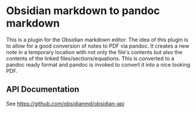 # Obsidian markdown to pandoc markdown

This is a plugin for the Obsidian markdown editor.
The idea of this plugin is to allow for a good conversion of notes to PDF via pandoc. It creates a new note in a temporary location with not only the file's contents but also the contents of the linked files/sections/equations. 
This is converted to a pandoc ready format and pandoc is invoked to convert it into a nice looking PDF.


## API Documentation

See https://github.com/obsidianmd/obsidian-api
